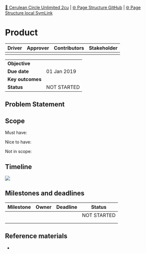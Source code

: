 [📁 Cerulean Circle Unlimited 2cu](../cerulean-circle-unlimited-2cu.md) | [🌐 Page Structure GitHub](/2cu.atlassian.net/wiki/spaces/CCU/pages/700000003/product.md) | [🌐 Page Structure local SymLink](./product.page.md)

# Product

| Driver | Approver | Contributors | Stakeholder |
| --- | --- | --- | --- |
|     |     |     |     |

|     |     |
| --- | --- |
| **Objective** |     |
| **Due date** | 01 Jan 2019 |
| **Key outcomes** |     |
| **Status** | NOT STARTED |

## Problem Statement

## Scope

Must have:

Nice to have:

Not in scope:

## Timeline

![](/wiki/plugins/servlet/roadmap/image/32994/2/fc70fa9f6be331d992f8cc1fd2ad17b7.png)

## Milestones and deadlines

| Milestone | Owner | Deadline | Status |
| --- | --- | --- | --- |
|     |     |     | NOT STARTED |
|     |     |     |     |
|     |     |     |     |

## Reference materials

-
